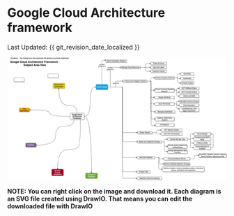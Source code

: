 # Google Cloud Architecture framework
Last Updated: {{ git_revision_date_localized }}


![](../images/google-arch-framework.drawio..png)

__NOTE: You can right click on the image and download it. Each diagram is an SVG file created using DrawIO. That means you can edit the downloaded file with DrawIO__
